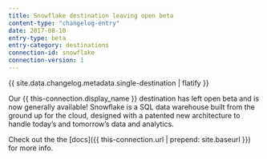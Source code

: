 ```yaml
---
title: Snowflake destination leaving open beta
content-type: "changelog-entry"
date: 2017-08-10
entry-type: beta
entry-category: destinations
connection-id: snowflake
connection-version: 1
---
```


{{ site.data.changelog.metadata.single-destination | flatify }}

Our {{ this-connection.display_name }} destination has left open beta and is now generally available! Snowflake is a SQL data warehouse built from the ground up for the cloud, designed with a patented new architecture to handle today’s and tomorrow’s data and analytics. 

Check out the the [docs]({{ this-connection.url | prepend: site.baseurl }}) for more info.